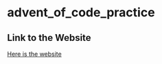 # advent_of_code_practice

## Link to the Website
[Here is the website](https://adventofcode.com/2020/about)
